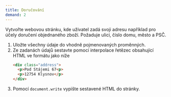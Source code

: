 ```yaml
---
title: Doručování
demand: 2
---
```


Vytvořte webovou stránku, kde uživatel zadá svoji adresu například pro účely doručení objednaného zboží. Požaduje ulici, číslo domu, město a PSČ. 

1. Uložte všechny údaje do vhodně pojmenovaných proměnných.
1. Ze zadanách údajů sestavte pomocí interpolace řetězec obsahující HTML ve formátu jako níže
   ```html
   <div class="address">
     <p>Pod Stájemi 67<p>
     <p>12754 Klysnov</p>
   </div>
   ```
1. Pomocí `document.write` vypište sestavené HTML do stránky. 

